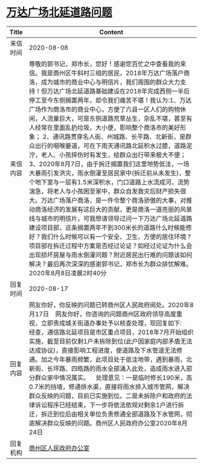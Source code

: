 # <a href="http://www.shangluo.gov.cn/zmhd/ldxxxx.jsp?urltype=leadermail.LeaderMailContentUrl&wbtreeid=1112&leadermailid=6285">万达广场北延道路问题</a>
|Title|Content|
|:---:|---|
|来信时间|2020-08-08|
|来信内容|尊敬的郭书记，郑市长，您好！感谢您百忙之中查看我的来信。我是商州区牛斜村三组的居民，2018年万达广场落户商洛，成为城市的商业中心与明信片，我们周围的群众大力支持！但万达广场北延道路基础建设在2018年完成西侧一半后停工至今东侧搁置两年，却令我们痛苦不堪！我认为:1、万达广场作为商洛市的商业中心，方便了六县一区人们的购物休闲，人流量巨大，可是东侧道路荒草丛生，杂乱不堪，甚至有人经常在里面乱扔垃圾，大小便，影响整个商洛市的美好形象； 2、通讯路贯穿名人街、州城路、长平路、北新街，是群众出行的咽喉要道，可在下雨天通讯路北延积水过膝，道路泥泞，老人、小孩摔伤时有发生，给群众出行带来极大不便；3、2020年8月7日，由于拆迁搁置我们这里地势低洼，一场大暴雨引发洪灾，雨水倒灌至居民家中(拆迁前从未发生)，整个地下室与一层有1.5米深积水，门口道路上水流成河，流势湍急，将老人与小孩困至家中，群众自发救灾后财产损失很大。万达广场落户商洛，是一件令整个商洛骄傲的大事，对推动商洛经济的发展有这巨大的贡献，更是商洛一道亮丽的风景线与城市的明信片，可我想请领导过问一下万达广场北延道路建设项目部，这条搁置两年不到300米长的道路什么时候能修好？我们什么时候可以有一个安全、卫生、方便的居住环境？项目部在拆迁过程中方案是否经过论证？如经过论证为什么会出现损坏房屋与雨水倒灌问题？附近居民出行难的问题该如何解决？最后再次深深的感谢郭书记，郑市长为群众排忧解难。 2020年8月8日凌晨2时40分|
|回复时间|2020-08-17|
|回复内容|网友你好，你反映的问题已转商州区人民政府阅处。2020年8月17日    网友你好，你咨询的问题商州区政府领导高度重视，立即责成城关街道办事处予以核查处理，现回复如下:    经查，通信路北延项目是市区重点项目，2018年7月开始组织实施，截至目前仅剩1户未拆除到位(此户因家庭内部矛盾无法达成协议)，直接影响工程进度，使道路及下水管道无法修通。加之今年暴雨频繁，此项目处于低洼地带，遇到暴雨，北新街、长坪路、四皓路的雨水全部涌入此处，造成雨水进入部分群众家中情况属实。    处理意见：一是临时修长190米，高0.7米的挡墙，修通排水渠，直接将雨水排入城市管网，解决群众反映的问题，目前已实施到位。二是未拆除户和政府的法律诉讼程序已经结束，下一步将依法依规对剩余1户进行拆迁，拆迁到位后由相关单位负责修通全部道路及下水管网，彻底解决群众反映的问题。商州区人民政府办公室2020年8月24日|
|回复机构|<a href="../../categories/agencies/商州区人民政府办公室.md">商州区人民政府办公室</a>|
